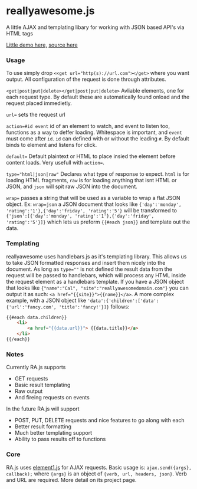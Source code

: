 reallyawesome.js
================

A little AJAX and templating libary for working with JSON based API's via HTML tags

[Little demo here,](http://www.reallyawesomedomain.com/reallyawesome.js/demo.html) [source here](https://github.com/hansolo669/reallyawesome.js/blob/master/demo.html)

### Usage
To use simply drop `<<get url="http(s)://url.com"></get>` where you want output. All configuration of the request is done through attributes. 

`<get|post|put|delete></get|post|put|delete>` Avliable elements, one for each request type. By default these are automatically found onload and the request placed immedietly.

`url=` sets the request url

`action=#id event` id of an element to watch, and event to listen too, functions as a way to deffer loading. Whitespace is important, and `event` must come after `id`.	`id` can defined with or without the leading `#`. By default binds to element and listens for click.

`default=` Default plaintext or HTML to place insied the element before content loads. Very usefull with `action=`.

`type="html|json|raw"` Declares what type of response to expect. `html` is for loading HTML fragments, `raw` is for loading anything that isnt HTML or JSON, and `json` will spit raw JSON into the document.

`wrap=` passes a string that will be used as a variable to wrap a flat JSON object. Ex: `wrap=json` a JSON document that looks like `{'day':'monday', 'rating':'1'},{'day':'friday', 'rating':'5'}` will be transformed to `{'json':[{'day':'monday', 'rating':'1'},{'day':'friday', 'rating':'5'}]}` which lets us preform `{{#each json}}` and template out the data.

### Templating
reallyawesome uses handlebars.js as it's templating library. This allows us to take JSON formatted responses and insert them nicely into the document. As long as `type=""` is not defined the result data from the request will be passed to handlebars, which will process any HTML inside the request element as a handlebars template. If you have a JSON object that looks like `{"name":"Cal", "site":"reallyawesomedomain.com"}` you can output it as such: `<a href="{{site}}">{{name}}</a>`. A more complex example, with a JSON object like `'data':{'children':['data':{'url':'fancy.com', 'title':'fancy!'}]}` follows:

```html
{{#each data.children}}
	<li>
		<a href="{{data.url}}"> {{data.title}}</a>
	</li>
{{/each}}
```

### Notes

Currently RA.js supports
* GET requests
* Basic result templating
* Raw output
* And fireing requests on events

In the future RA.js will support
* POST, PUT, DELETE requests and nice features to go along with each
* Better result formatting
* Much better templating support
* Ability to pass results off to functions

### Core

RA.js uses [element1.js](https://github.com/hansolo669/element1.js) for AJAX requests. Basic usage is: `ajax.send({args}, callback);` where `{args}` is an object of `{verb, url, headers, json}`. Verb and URL are required. More detail on its project page.